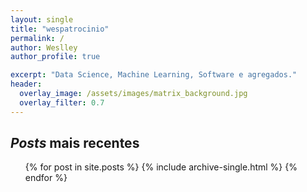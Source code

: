 ```yaml
---
layout: single
title: "wespatrocinio"
permalink: /
author: Weslley
author_profile: true

excerpt: "Data Science, Machine Learning, Software e agregados."
header:
  overlay_image: /assets/images/matrix_background.jpg
  overlay_filter: 0.7
---
```


## _Posts_ mais recentes

<ul>{% for post in site.posts %}
    {% include archive-single.html %}
  {% endfor %}</ul>
